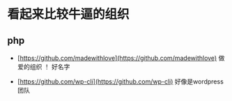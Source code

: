 看起来比较牛逼的组织
======================

php
-----------


-  [https://github.com/madewithlove](https://github.com/madewithlove)  做爱的组织 ！ 好名字

-  [https://github.com/wp-cli](https://github.com/wp-cli)  好像是wordpress 团队